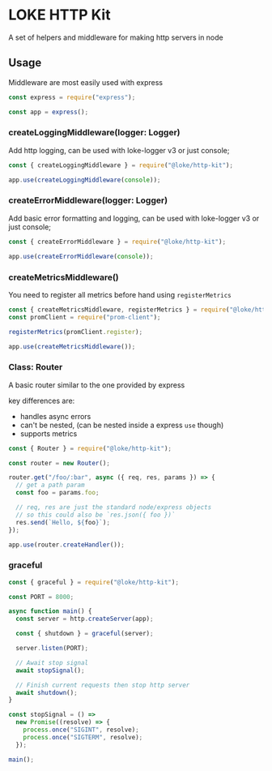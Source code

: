 # LOKE HTTP Kit

A set of helpers and middleware for making http servers in node

## Usage

Middleware are most easily used with express

```js
const express = require("express");

const app = express();
```

### createLoggingMiddleware(logger: Logger)

Add http logging, can be used with loke-logger v3 or just console;

```js
const { createLoggingMiddleware } = require("@loke/http-kit");

app.use(createLoggingMiddleware(console));
```

### createErrorMiddleware(logger: Logger)

Add basic error formatting and logging, can be used with loke-logger v3 or just console;

```js
const { createErrorMiddleware } = require("@loke/http-kit");

app.use(createErrorMiddleware(console));
```

### createMetricsMiddleware()

You need to register all metrics before hand using `registerMetrics`

```js
const { createMetricsMiddleware, registerMetrics } = require("@loke/http-kit");
const promClient = require("prom-client");

registerMetrics(promClient.register);

app.use(createMetricsMiddleware());
```

### Class: Router

A basic router similar to the one provided by express

key differences are:

- handles async errors
- can't be nested, (can be nested inside a express `use` though)
- supports metrics

```js
const { Router } = require("@loke/http-kit");

const router = new Router();

router.get("/foo/:bar", async ({ req, res, params }) => {
  // get a path param
  const foo = params.foo;

  // req, res are just the standard node/express objects
  // so this could also be `res.json({ foo })`
  res.send(`Hello, ${foo}`);
});

app.use(router.createHandler());
```

### graceful

```js
const { graceful } = require("@loke/http-kit");

const PORT = 8000;

async function main() {
  const server = http.createServer(app);

  const { shutdown } = graceful(server);

  server.listen(PORT);

  // Await stop signal
  await stopSignal();

  // Finish current requests then stop http server
  await shutdown();
}

const stopSignal = () =>
  new Promise((resolve) => {
    process.once("SIGINT", resolve);
    process.once("SIGTERM", resolve);
  });

main();
```
